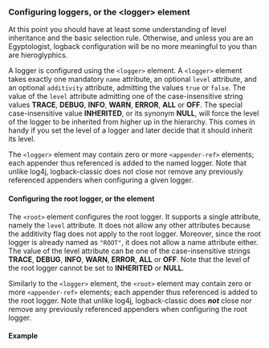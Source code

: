 ### Configuring loggers, or the \<logger\> element

At this point you should have at least some understanding of level inheritance and the basic selection rule. Otherwise, and unless you are an Egyptologist, logback configuration will be no more meaningful to you than are hieroglyphics.

A logger is configured using the `<logger>` element. A `<logger>` element takes exactly one mandatory `name` attribute, an optional `level` attribute, and an optional `additivity` attribute, admitting the values `true` or `false`. The value of the `level` attribute admitting one of the case-insensitive string values **TRACE**, **DEBUG**, **INFO**, **WARN**, **ERROR**, **ALL** or **OFF**. The special case-insensitive value **INHERITED**, or its synonym **NULL**, will force the level of the logger to be inherited from higher up in the hierarchy. This comes in handy if you set the level of a logger and later decide that it should inherit its level.

The `<logger>` element may contain zero or more `<appender-ref>` elements; each appender thus referenced is added to the named logger. Note that unlike log4j, logback-classic does not close nor remove any previously referenced appenders when configuring a given logger.


#### Configuring the root logger, or the <root> element

The `<root>` element configures the root logger. It supports a single attribute, namely the `level` attribute. It does not allow any other attributes because the additivity flag does not apply to the root logger. Moreover, since the root logger is already named as `"ROOT"`, it does not allow a name attribute either. The value of the level attribute can be one of the case-insensitive strings **TRACE**, **DEBUG**, **INFO**, **WARN**, **ERROR**, **ALL** or **OFF**. Note that the level of the root logger cannot be set to **INHERITED** or **NULL**.

Similarly to the `<logger>` element, the `<root>` element may contain zero or more `<appender-ref>` elements; each appender thus referenced is added to the root logger. Note that unlike log4j, logback-classic does **_not_** close nor remove any previously referenced appenders when configuring the root logger.

#### Example

